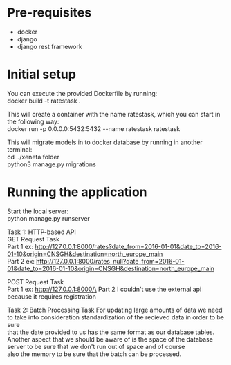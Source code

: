 # Pre-requisites
- docker
- django
- django rest framework

# Initial setup

You can execute the provided Dockerfile by running:\
docker build -t ratestask .


This will create a container with the name ratestask, which you can start in the following way:\
docker run -p 0.0.0.0:5432:5432 --name ratestask ratestask


This will migrate models in to docker database by running in another terminal:\
cd ../xeneta folder\
python3 manage.py migrations


# Running the application

Start the local server:\
python manage.py runserver


Task 1: HTTP-based API\
GET Request Task\
        Part 1 ex: http://127.0.0.1:8000/rates?date_from=2016-01-01&date_to=2016-01-10&origin=CNSGH&destination=north_europe_main \
        Part 2 ex: http://127.0.0.1:8000/rates_null?date_from=2016-01-01&date_to=2016-01-10&origin=CNSGH&destination=north_europe_main

POST Request Task\
        Part 1 ex: http://127.0.0.1:8000/\
        Part 2 I couldn't use the external api because it requires registration

Task 2: Batch Processing Task
For updating large amounts of data we need to take into consideration standardization of the recieved data in order to be sure \
that the date provided to us has the same format as our database tables.\
Another aspect that we should be aware of is the space of the database server to be sure that we don't run out of space and of course \
also the memory to be sure that the batch can be processed.